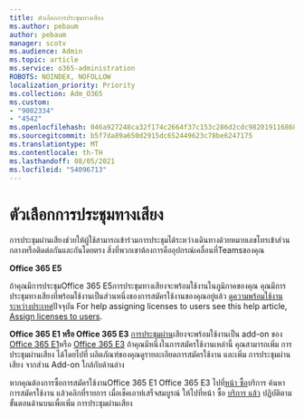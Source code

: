 ```yaml
---
title: ตัวเลือกการประชุมทางเสียง
ms.author: pebaum
author: pebaum
manager: scotv
ms.audience: Admin
ms.topic: article
ms.service: o365-administration
ROBOTS: NOINDEX, NOFOLLOW
localization_priority: Priority
ms.collection: Adm_O365
ms.custom:
- "9002334"
- "4542"
ms.openlocfilehash: 046a927248ca32f174c2664f37c153c286d2cdc982019116868bd0c2e85fe063
ms.sourcegitcommit: b5f7da89a650d2915dc652449623c78be6247175
ms.translationtype: MT
ms.contentlocale: th-TH
ms.lasthandoff: 08/05/2021
ms.locfileid: "54096713"
---
```

# <a name="options-for-audio-conferencing"></a>ตัวเลือกการประชุมทางเสียง

การประชุมผ่านเสียงช่วยให้ผู้ใช้สามารถเข้าร่วมการประชุมได้ระหว่างเดินทางด้วยหมายเลขโทรเข้าส่วนกลางหรือติดต่อกันและกันโดยตรง สิ่งที่พวกเขาต้องการคืออุปกรณ์เคลื่อนที่Teamsของคุณ

**Office 365 E5**

ถ้าคุณมีการประชุมOffice 365 E5การประชุมทางเสียงจะพร้อมใช้งานในภูมิภาคของคุณ คุณมีการประชุมทางเสียงที่พร้อมใช้งานเป็นส่วนหนึ่งของการสมัครใช้งานของคุณอยู่แล้ว [ดูความพร้อมใช้งานระหว่างประเทศ](https://go.microsoft.com/fwlink/p/?LinkID=839556)ปัจจุบัน For help assigning licenses to users see this help article, [Assign licenses to users](https://docs.microsoft.com/microsoft-365/admin/manage/assign-licenses-to-users).

**Office 365 E1 หรือ Office 365 E3** 
 [การประชุมผ่าน](https://docs.microsoft.com/microsoftteams/audio-conferencing-in-office-365)เสียงจะพร้อมใช้งานเป็น add-on ของ [Office 365 E1](https://www.microsoft.com/microsoft-365/business/office-365-enterprise-e1-business-software)หรือ [Office 365 E3](https://www.microsoft.com/microsoft-365/business/office-365-enterprise-e3-business-software)  ถ้าคุณมีหนึ่งในการสมัครใช้งานเหล่านี้ คุณสามารถเพิ่ม การประชุมผ่านเสียง ได้โดยไปที่ ผลิตภัณฑ์ของคุณ[](https://go.microsoft.com/fwlink/p/?linkid=842054)ดูรายละเอียดการสมัครใช้งาน และเพิ่ม การประชุมผ่านเสียง จากส่วน Add-on ใกล้กับด้านล่าง

หากคุณต้องการซื้อการสมัครใช้งานOffice 365 E1 Office 365 E3 ไปที่[หน้า ซื้อ](https://go.microsoft.com/fwlink/p/?linkid=868433)บริการ ค้นหาการสมัครใช้งาน แล้วคลิกที่รายการ  เมื่อเช็คเอาท์เสร็จสมบูรณ์ ให้ไปที่หน้า ซื้อ [บริการ แล้ว](https://go.microsoft.com/fwlink/p/?linkid=868433) ปฏิบัติตามขั้นตอนด้านบนเพื่อเพิ่ม การประชุมผ่านเสียง
